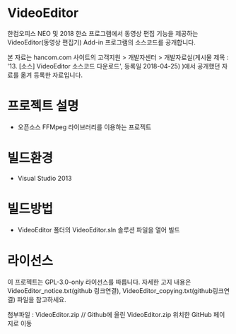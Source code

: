 VideoEditor
=============
한컴오피스 NEO 및 2018 한쇼 프로그램에서 동영상 편집 기능을 제공하는 VideoEditor(동영상 편집기) Add-in 프로그램의 소스코드를 공개합니다.

본 자료는 hancom.com 사이트의 고객지원 > 개발자센터 > 개발자료실(게시물 제목 : '13. [소스] VideoEditor 소스코드 다운로드',  등록일 2018-04-25) )에서 공개했던 자료를 옮겨 등록한 자료입니다. 

프로젝트 설명
=============
* 오픈소스 FFMpeg 라이브러리를 이용하는 프로젝트

빌드환경
=============
* Visual Studio 2013

빌드방법
=============
* VideoEditor 폴더의 VideoEditor.sln 솔루션 파일을 열어 빌드

라이선스
=============
이 프로젝트는 GPL-3.0-only 라이선스를 따릅니다. 자세한 고지 내용은 VideoEditor_notice.txt(github 링크연결), VideoEditor_copying.txt(github링크연결) 파일을 참고하세요.


첨부파일 : VideoEditor.zip // Github에 올린 VideoEditor.zip 위치한 GitHub 페이지로 이동